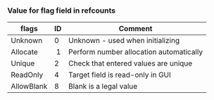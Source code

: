 
### Value for flag field in refcounts

| flags | ID | Comment |
|---|---|---|
| Unknown | 0 | Unknown - used when initializing |
| Allocate |  1 | Perform number allocation automatically |
| Unique | 2 | Check that entered values are unique |
| ReadOnly | 4 | Target field is read-only in GUI |
| AllowBlank | 8 | Blank is a legal value |
